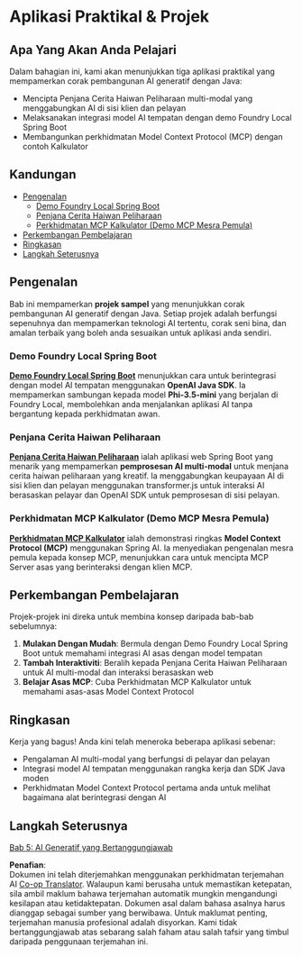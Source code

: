 <!--
CO_OP_TRANSLATOR_METADATA:
{
  "original_hash": "14c0a61ecc1cd2012a9c129236dfdf71",
  "translation_date": "2025-07-29T09:48:51+00:00",
  "source_file": "04-PracticalSamples/README.md",
  "language_code": "ms"
}
-->
# Aplikasi Praktikal & Projek

## Apa Yang Akan Anda Pelajari
Dalam bahagian ini, kami akan menunjukkan tiga aplikasi praktikal yang mempamerkan corak pembangunan AI generatif dengan Java:
- Mencipta Penjana Cerita Haiwan Peliharaan multi-modal yang menggabungkan AI di sisi klien dan pelayan
- Melaksanakan integrasi model AI tempatan dengan demo Foundry Local Spring Boot
- Membangunkan perkhidmatan Model Context Protocol (MCP) dengan contoh Kalkulator

## Kandungan

- [Pengenalan](../../../04-PracticalSamples)
  - [Demo Foundry Local Spring Boot](../../../04-PracticalSamples)
  - [Penjana Cerita Haiwan Peliharaan](../../../04-PracticalSamples)
  - [Perkhidmatan MCP Kalkulator (Demo MCP Mesra Pemula)](../../../04-PracticalSamples)
- [Perkembangan Pembelajaran](../../../04-PracticalSamples)
- [Ringkasan](../../../04-PracticalSamples)
- [Langkah Seterusnya](../../../04-PracticalSamples)

## Pengenalan

Bab ini mempamerkan **projek sampel** yang menunjukkan corak pembangunan AI generatif dengan Java. Setiap projek adalah berfungsi sepenuhnya dan mempamerkan teknologi AI tertentu, corak seni bina, dan amalan terbaik yang boleh anda sesuaikan untuk aplikasi anda sendiri.

### Demo Foundry Local Spring Boot

**[Demo Foundry Local Spring Boot](foundrylocal/README.md)** menunjukkan cara untuk berintegrasi dengan model AI tempatan menggunakan **OpenAI Java SDK**. Ia mempamerkan sambungan kepada model **Phi-3.5-mini** yang berjalan di Foundry Local, membolehkan anda menjalankan aplikasi AI tanpa bergantung kepada perkhidmatan awan.

### Penjana Cerita Haiwan Peliharaan

**[Penjana Cerita Haiwan Peliharaan](petstory/README.md)** ialah aplikasi web Spring Boot yang menarik yang mempamerkan **pemprosesan AI multi-modal** untuk menjana cerita haiwan peliharaan yang kreatif. Ia menggabungkan keupayaan AI di sisi klien dan pelayan menggunakan transformer.js untuk interaksi AI berasaskan pelayar dan OpenAI SDK untuk pemprosesan di sisi pelayan.

### Perkhidmatan MCP Kalkulator (Demo MCP Mesra Pemula)

**[Perkhidmatan MCP Kalkulator](calculator/README.md)** ialah demonstrasi ringkas **Model Context Protocol (MCP)** menggunakan Spring AI. Ia menyediakan pengenalan mesra pemula kepada konsep MCP, menunjukkan cara untuk mencipta MCP Server asas yang berinteraksi dengan klien MCP.

## Perkembangan Pembelajaran

Projek-projek ini direka untuk membina konsep daripada bab-bab sebelumnya:

1. **Mulakan Dengan Mudah**: Bermula dengan Demo Foundry Local Spring Boot untuk memahami integrasi AI asas dengan model tempatan
2. **Tambah Interaktiviti**: Beralih kepada Penjana Cerita Haiwan Peliharaan untuk AI multi-modal dan interaksi berasaskan web
3. **Belajar Asas MCP**: Cuba Perkhidmatan MCP Kalkulator untuk memahami asas-asas Model Context Protocol

## Ringkasan

Kerja yang bagus! Anda kini telah meneroka beberapa aplikasi sebenar:

- Pengalaman AI multi-modal yang berfungsi di pelayar dan pelayan
- Integrasi model AI tempatan menggunakan rangka kerja dan SDK Java moden
- Perkhidmatan Model Context Protocol pertama anda untuk melihat bagaimana alat berintegrasi dengan AI

## Langkah Seterusnya

[Bab 5: AI Generatif yang Bertanggungjawab](../05-ResponsibleGenAI/README.md)

**Penafian**:  
Dokumen ini telah diterjemahkan menggunakan perkhidmatan terjemahan AI [Co-op Translator](https://github.com/Azure/co-op-translator). Walaupun kami berusaha untuk memastikan ketepatan, sila ambil maklum bahawa terjemahan automatik mungkin mengandungi kesilapan atau ketidaktepatan. Dokumen asal dalam bahasa asalnya harus dianggap sebagai sumber yang berwibawa. Untuk maklumat penting, terjemahan manusia profesional adalah disyorkan. Kami tidak bertanggungjawab atas sebarang salah faham atau salah tafsir yang timbul daripada penggunaan terjemahan ini.